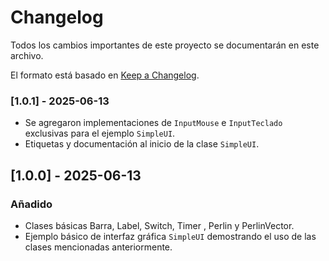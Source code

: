 # Changelog

Todos los cambios importantes de este proyecto se documentarán en este archivo.

El formato está basado en [Keep a Changelog](https://keepachangelog.com/es/1.0.0/).

### [1.0.1] - 2025-06-13
- Se agregaron implementaciones de `InputMouse` e `InputTeclado` exclusivas para el ejemplo `SimpleUI`.
- Etiquetas y documentación al inicio de la clase `SimpleUI`.

## [1.0.0] - 2025-06-13
### Añadido
- Clases básicas Barra, Label, Switch, Timer , Perlin y PerlinVector.
- Ejemplo básico de interfaz gráfica `SimpleUI` demostrando el uso de las clases mencionadas anteriormente.
